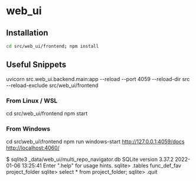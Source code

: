# web_ui

## Installation

```sh
cd src/web_ui/frontend; npm install
```

## Useful Snippets

<!-- cSpell: ignore uvicorn -->

uvicorn src.web_ui.backend.main:app --reload --port 4059 --reload-dir src --reload-exclude src/web_ui/frontend
### From Linux / WSL
cd src/web_ui/frontend
npm start
### From Windows
cd src\web_ui\frontend
npm run windows-start
<http://127.0.0.1:4059/docs>
<http://localhost:4060/>

$ sqlite3 _data/web_ui/multi_repo_navigator.db
SQLite version 3.37.2 2022-01-06 13:25:41
Enter ".help" for usage hints.
sqlite> .tables
func_def_fav    project_folder
sqlite> select * from project_folder;
sqlite> .quit
